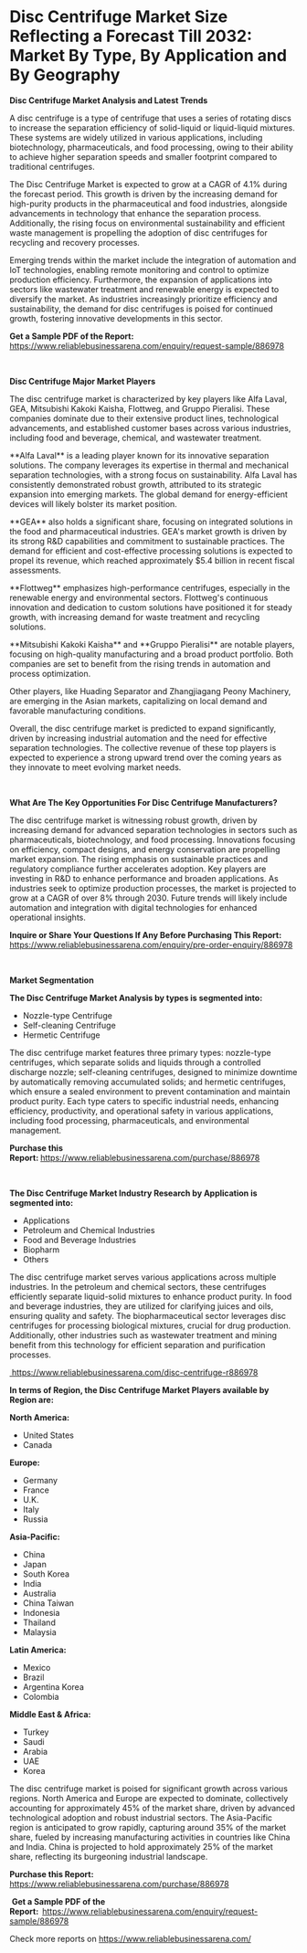 <p><h1>Disc Centrifuge Market Size Reflecting a Forecast Till 2032: Market By Type, By Application and By Geography</h1></p><p><strong>Disc Centrifuge Market Analysis and Latest Trends</strong></p>
<p><p>A disc centrifuge is a type of centrifuge that uses a series of rotating discs to increase the separation efficiency of solid-liquid or liquid-liquid mixtures. These systems are widely utilized in various applications, including biotechnology, pharmaceuticals, and food processing, owing to their ability to achieve higher separation speeds and smaller footprint compared to traditional centrifuges.</p><p>The Disc Centrifuge Market is expected to grow at a CAGR of 4.1% during the forecast period. This growth is driven by the increasing demand for high-purity products in the pharmaceutical and food industries, alongside advancements in technology that enhance the separation process. Additionally, the rising focus on environmental sustainability and efficient waste management is propelling the adoption of disc centrifuges for recycling and recovery processes.</p><p>Emerging trends within the market include the integration of automation and IoT technologies, enabling remote monitoring and control to optimize production efficiency. Furthermore, the expansion of applications into sectors like wastewater treatment and renewable energy is expected to diversify the market. As industries increasingly prioritize efficiency and sustainability, the demand for disc centrifuges is poised for continued growth, fostering innovative developments in this sector.</p></p>
<p><strong>Get a Sample PDF of the Report:&nbsp;</strong> <a href="https://www.reliablebusinessarena.com/enquiry/request-sample/886978?utm_campaign=3531&utm_medium=2&utm_source=Github&utm_content=ia&utm_term=08042025&utm_id=disc-centrifuge">https://www.reliablebusinessarena.com/enquiry/request-sample/886978</a></p>
<p>&nbsp;</p>
<p><strong>Disc Centrifuge Major Market Players</strong></p>
<p><p>The disc centrifuge market is characterized by key players like Alfa Laval, GEA, Mitsubishi Kakoki Kaisha, Flottweg, and Gruppo Pieralisi. These companies dominate due to their extensive product lines, technological advancements, and established customer bases across various industries, including food and beverage, chemical, and wastewater treatment.</p><p>**Alfa Laval** is a leading player known for its innovative separation solutions. The company leverages its expertise in thermal and mechanical separation technologies, with a strong focus on sustainability. Alfa Laval has consistently demonstrated robust growth, attributed to its strategic expansion into emerging markets. The global demand for energy-efficient devices will likely bolster its market position.</p><p>**GEA** also holds a significant share, focusing on integrated solutions in the food and pharmaceutical industries. GEA's market growth is driven by its strong R&D capabilities and commitment to sustainable practices. The demand for efficient and cost-effective processing solutions is expected to propel its revenue, which reached approximately $5.4 billion in recent fiscal assessments.</p><p>**Flottweg** emphasizes high-performance centrifuges, especially in the renewable energy and environmental sectors. Flottweg's continuous innovation and dedication to custom solutions have positioned it for steady growth, with increasing demand for waste treatment and recycling solutions.</p><p>**Mitsubishi Kakoki Kaisha** and **Gruppo Pieralisi** are notable players, focusing on high-quality manufacturing and a broad product portfolio. Both companies are set to benefit from the rising trends in automation and process optimization.</p><p>Other players, like Huading Separator and Zhangjiagang Peony Machinery, are emerging in the Asian markets, capitalizing on local demand and favorable manufacturing conditions.</p><p>Overall, the disc centrifuge market is predicted to expand significantly, driven by increasing industrial automation and the need for effective separation technologies. The collective revenue of these top players is expected to experience a strong upward trend over the coming years as they innovate to meet evolving market needs.</p></p>
<p>&nbsp;</p>
<p><strong>What Are The Key Opportunities For Disc Centrifuge Manufacturers?</strong></p>
<p><p>The disc centrifuge market is witnessing robust growth, driven by increasing demand for advanced separation technologies in sectors such as pharmaceuticals, biotechnology, and food processing. Innovations focusing on efficiency, compact designs, and energy conservation are propelling market expansion. The rising emphasis on sustainable practices and regulatory compliance further accelerates adoption. Key players are investing in R&D to enhance performance and broaden applications. As industries seek to optimize production processes, the market is projected to grow at a CAGR of over 8% through 2030. Future trends will likely include automation and integration with digital technologies for enhanced operational insights.</p></p>
<p><strong>Inquire or Share Your Questions If Any Before Purchasing This Report:</strong> <a href="https://www.reliablebusinessarena.com/enquiry/pre-order-enquiry/886978?utm_campaign=3531&utm_medium=2&utm_source=Github&utm_content=ia&utm_term=08042025&utm_id=disc-centrifuge">https://www.reliablebusinessarena.com/enquiry/pre-order-enquiry/886978</a></p>
<p>&nbsp;</p>
<p><strong>Market Segmentation</strong></p>
<p><strong>The Disc Centrifuge Market Analysis by types is segmented into:</strong></p>
<p><ul><li>Nozzle-type Centrifuge</li><li>Self-cleaning Centrifuge</li><li>Hermetic Centrifuge</li></ul></p>
<p><p>The disc centrifuge market features three primary types: nozzle-type centrifuges, which separate solids and liquids through a controlled discharge nozzle; self-cleaning centrifuges, designed to minimize downtime by automatically removing accumulated solids; and hermetic centrifuges, which ensure a sealed environment to prevent contamination and maintain product purity. Each type caters to specific industrial needs, enhancing efficiency, productivity, and operational safety in various applications, including food processing, pharmaceuticals, and environmental management.</p></p>
<p><strong>Purchase this Report:&nbsp;</strong><a href="https://www.reliablebusinessarena.com/purchase/886978?utm_campaign=3531&utm_medium=2&utm_source=Github&utm_content=ia&utm_term=08042025&utm_id=disc-centrifuge">https://www.reliablebusinessarena.com/purchase/886978</a></p>
<p>&nbsp;</p>
<p><strong>The Disc Centrifuge Market Industry Research by Application is segmented into:</strong></p>
<p><ul><li>Applications</li><li>Petroleum and Chemical Industries</li><li>Food and Beverage Industries</li><li>Biopharm</li><li>Others</li></ul></p>
<p><p>The disc centrifuge market serves various applications across multiple industries. In the petroleum and chemical sectors, these centrifuges efficiently separate liquid-solid mixtures to enhance product purity. In food and beverage industries, they are utilized for clarifying juices and oils, ensuring quality and safety. The biopharmaceutical sector leverages disc centrifuges for processing biological mixtures, crucial for drug production. Additionally, other industries such as wastewater treatment and mining benefit from this technology for efficient separation and purification processes.</p></p>
<p><a href="https://www.reliablebusinessarena.com/disc-centrifuge-r886978?utm_campaign=3531&utm_medium=2&utm_source=Github&utm_content=ia&utm_term=08042025&utm_id=disc-centrifuge">&nbsp;https://www.reliablebusinessarena.com/disc-centrifuge-r886978</a></p>
<p><strong>In terms of Region, the Disc Centrifuge Market Players available by Region are:</strong></p>
<p>
    <p> <strong> North America: </strong>
        <ul>
            <li>United States</li>
            <li>Canada</li>
        </ul>
        </p> 
    <p> <strong> Europe: </strong>
        <ul>
            <li>Germany</li>
            <li>France</li>
            <li>U.K.</li>
            <li>Italy</li>
            <li>Russia</li>
        </ul>
        </p> 
    <p> <strong> Asia-Pacific: </strong>
        <ul>
            <li>China</li>
            <li>Japan</li>
            <li>South Korea</li>
            <li>India</li>
            <li>Australia</li>
            <li>China Taiwan</li>
            <li>Indonesia</li>
            <li>Thailand</li>
            <li>Malaysia</li>
        </ul>
        </p> 
    <p> <strong> Latin America: </strong>
        <ul>
            <li>Mexico</li>
            <li>Brazil</li>
            <li>Argentina Korea</li>
            <li>Colombia</li>
        </ul>
        </p> 
    <p> <strong> Middle East & Africa: </strong>
        <ul>
            <li>Turkey</li>
            <li>Saudi</li>
            <li>Arabia</li>
            <li>UAE</li>
            <li>Korea</li>
        </ul>
    </p>
    </p>
<p><p>The disc centrifuge market is poised for significant growth across various regions. North America and Europe are expected to dominate, collectively accounting for approximately 45% of the market share, driven by advanced technological adoption and robust industrial sectors. The Asia-Pacific region is anticipated to grow rapidly, capturing around 35% of the market share, fueled by increasing manufacturing activities in countries like China and India. China is projected to hold approximately 25% of the market share, reflecting its burgeoning industrial landscape.</p></p>
<p><strong>Purchase this Report: </strong><a href="https://www.reliablebusinessarena.com/purchase/886978?utm_campaign=3531&utm_medium=2&utm_source=Github&utm_content=ia&utm_term=08042025&utm_id=disc-centrifuge">https://www.reliablebusinessarena.com/purchase/886978</a></p>
<p>&nbsp;<strong>Get a Sample PDF of the Report:&nbsp;&nbsp;</strong><a href="https://www.reliablebusinessarena.com/enquiry/request-sample/886978?utm_campaign=3531&utm_medium=2&utm_source=Github&utm_content=ia&utm_term=08042025&utm_id=disc-centrifuge">https://www.reliablebusinessarena.com/enquiry/request-sample/886978</a></p>
<p><strong></strong></p>
<p>Check more reports on <a href="https://www.reliablebusinessarena.com/?utm_campaign=3531&utm_medium=2&utm_source=Github&utm_content=ia&utm_term=08042025&utm_id=disc-centrifuge">https://www.reliablebusinessarena.com/</a></p>